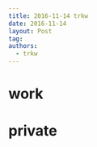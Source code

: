 ```yaml
---
title: 2016-11-14 trkw
date: 2016-11-14
layout: Post
tag:  
authors:
  - trkw
---
```


# work

# private
